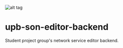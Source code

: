 ![alt tag](https://api.travis-ci.org/CN-UPB/upb-son-editor-backend.svg)

# upb-son-editor-backend
Student project group's network service editor backend.
